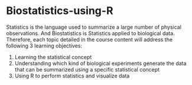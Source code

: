 # Biostatistics-using-R
Statistics is the language used to summarize a large number of physical observations. And Biostatistics is Statistics applied to biological data. Therefore, each topic detailed in the course content will address the following 3 learning objectives:

1. Learning the statistical concept  
2. Understanding which kind of biological experiments generate the data that can be summarized using a specific statistical concept  
3. Using R to perform statistics and visualize data
